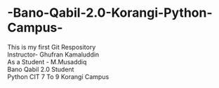 # -Bano-Qabil-2.0-Korangi-Python-Campus-
This is my first Git Respository
<br>
Instructor- Ghufran Kamaluddin
<br>
As a Student - M.Musaddiq
<br>
Bano Qabil 2.0 Student
<br>
Python CIT 7 To 9
Korangi Campus

